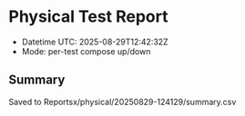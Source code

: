 # Physical Test Report
- Datetime UTC: 2025-08-29T12:42:32Z
- Mode: per-test compose up/down

## Summary
Saved to Reportsx/physical/20250829-124129/summary.csv
